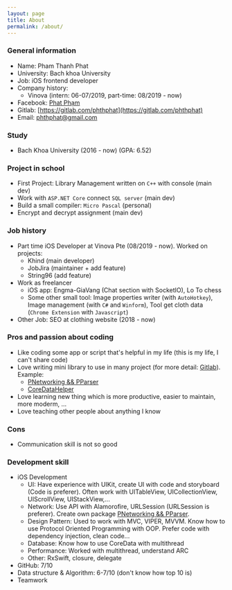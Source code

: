 ```yaml
---
layout: page
title: About
permalink: /about/
---
```

### General information
- Name: Pham Thanh Phat
- University: Bach khoa University
- Job: iOS frontend developer
- Company history:
    - Vinova (intern: 06-07/2019, part-time: 08/2019 - now)
- Facebook: [Phat Phạm](https://www.facebook.com/phthphat)
- Gitlab: [https://gitlab.com/phthphat](https://gitlab.com/phthphat)
- Email: phthphat@gmail.com

### Study
- Bach Khoa University (2016 - now) (GPA: 6.52)

### Project in school
- First Project: Library Management written on `C++` with console (main dev)
- Work with `ASP.NET Core` connect `SQL server` (main dev)
- Build a small compiler: `Micro Pascal` (personal)
- Encrypt and decrypt assignment (main dev)

### Job history
- Part time iOS Developer at Vinova Pte (08/2019 - now). Worked on projects: 
  - Khind (main developer)
  - JobJira (maintainer + add feature)
  - String96 (add feature)
- Work as freelancer 
    - iOS app: Engma-GiaVang (Chat section with SocketIO), Lo To chess
    - Some other small tool: Image properties writer (with `AutoHotkey`), Image management (with `C#` and `Winform`), Tool get cloth data (`Chrome Extension` with `Javascript`)
- Other Job: SEO at clothing website (2018 - now)

### Pros and passion about coding
- Like coding some app or script that's helpful in my life (this is my life, I can't share code)
- Love writing mini library to use in many project (for more detail: [Gitlab](https://gitlab.com/phthphat-share)). Example:
  - [PNetworking && PParser](https://gitlab.com/phthphat-share/pnetworking.git)
  - [CoreDataHelper](https://gitlab.com/phthphat-share/coredatahelper)
- Love learning new thing which is more productive, easier to maintain, more moderm, ...
- Love teaching other people about anything I know

### Cons
- Communication skill is not so good

### Development skill
- iOS Development
  - UI: Have experience with UIKit, create UI with code and storyboard (Code is preferer). Often work with UITableView, UICollectionView, UIScrollView, UIStackView,...
  - Network: Use API with Alamorofire, URLSession (URLSession is preferer). Create own package [PNetworking && PParser](https://gitlab.com/phthphat-share/pnetworking.git).
  - Design Pattern: Used to work with MVC, VIPER, MVVM. Know how to use Protocol Oriented Programming with OOP. Prefer code with dependency injection, clean code...
  - Database: Know how to use CoreData with multithread
  - Performance: Worked with multithread, understand ARC
  - Other: RxSwift, closure, delegate
- GitHub: 7/10
- Data structure & Algorithm: 6-7/10 (don't know how top 10 is)
- Teamwork